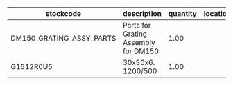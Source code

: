 |stockcode|description|quantity|location|
|---------|-----------|--------|--------|
|DM150_GRATING_ASSY_PARTS|Parts for Grating Assembly for DM150|1.00||
|G1512R0U5|30x30x6. 1200/500|1.00||
